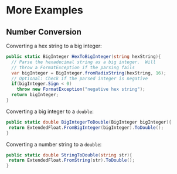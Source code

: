# More Examples

## Number Conversion

Converting a hex string to a big integer:
```c#
public static BigInteger HexToBigInteger(string hexString){
  // Parse the hexadecimal string as a big integer.  Will
  // throw a FormatException if the parsing fails
  var bigInteger = BigInteger.fromRadixString(hexString, 16);
  // Optional: Check if the parsed integer is negative
  if(bigInteger.Sign < 0)
    throw new FormatException("negative hex string");
  return bigInteger;
}
```

Converting a big integer to a `double`:
```c#
public static double BigIntegerToDouble(BigInteger bigInteger){
 return ExtendedFloat.FromBigInteger(bigInteger).ToDouble();
}
```

Converting a number string to a `double`:
```c#
public static double StringToDouble(string str){
 return ExtendedFloat.FromString(str).ToDouble();
}
```
